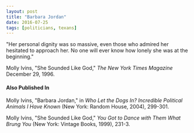 ```yaml
---
layout: post
title: "Barbara Jordan"
date: 2016-07-25
tags: [politicians, texans]
---
```


"Her personal dignity was so massive, even those who admired her hesitated to approach her. No one will ever know how lonely she was at the beginning."

Molly Ivins, "She Sounded Like God," *The New York Times Magazine* December 29, 1996.

#### Also Published In
Molly Ivins, "Barbara Jordan," in *Who Let the Dogs In? Incredible Political Animals I Have Known* (New York: Random House, 2004), 299-301.

Molly Ivins, "She Sounded Like God," *You Got to Dance with Them What Brung You* (New York: Vintage Books, 1999), 231-3.
